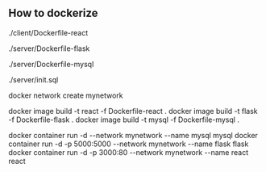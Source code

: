 ## How to dockerize

./client/Dockerfile-react

./server/Dockerfile-flask

./server/Dockerfile-mysql

./server/init.sql

docker network create mynetwork

docker image build -t react -f Dockerfile-react .
docker image build -t flask -f Dockerfile-flask .
docker image build -t mysql -f Dockerfile-mysql .

docker container run -d --network mynetwork --name mysql mysql
docker container run -d -p 5000:5000 --network mynetwork --name flask flask
docker container run -d -p 3000:80 --network mynetwork --name react react
